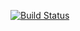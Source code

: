 [![Build Status](https://dev.azure.com/phyzaitlu/homework/_apis/build/status/hilaolu.homework?branchName=master)](https://dev.azure.com/phyzaitlu/homework/_build/latest?definitionId=1&branchName=master)